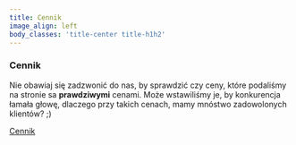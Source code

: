 ```yaml
---
title: Cennik
image_align: left
body_classes: 'title-center title-h1h2'
---
```


### Cennik

Nie obawiaj się zadzwonić do nas, by sprawdzić czy ceny, które podaliśmy na stronie sa **prawdziwymi** cenami. Może wstawiliśmy je, by konkurencja łamała głowę, dlaczego przy takich cenach, mamy mnóstwo zadowolonych klientów? ;)

[Cennik](/portfolio?classes=btn,btn-success,btn-lg)

